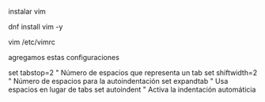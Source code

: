 instalar vim 

dnf install vim -y 

vim /etc/vimrc

agregamos estas configuraciones 

set tabstop=2       " Número de espacios que representa un tab
set shiftwidth=2    " Número de espacios para la autoindentación
set expandtab       " Usa espacios en lugar de tabs
set autoindent      " Activa la indentación automáticia
